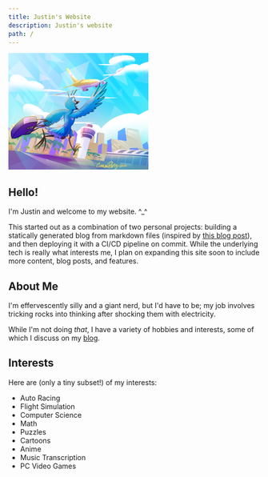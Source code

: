 ```yaml
---
title: Justin's Website
description: Justin's website
path: /
---
```


<div id="home-container">
<div id="home-left">
<img src="/assets/img/avatar-vacation.webp" width="280" height="233" alt="My avatar rushing toward the airport">
</div>
<div id="home-right">

## Hello!

I'm Justin and welcome to my website. ^_^

This started out as a combination of two personal projects: building a statically generated blog from markdown files
(inspired by [this blog post](https://christine.website/blog/new-language-blog-backend-2022-03-02)), and then deploying
it with a CI/CD pipeline on commit. While the underlying tech is really what interests me, I plan on expanding this site
soon to include more content, blog posts, and features.

## About Me

I'm effervescently silly and a giant nerd, but I'd have to be; my job involves tricking rocks into thinking after
shocking them with electricity.

While I'm not doing _that_, I have a variety of hobbies and interests, some of which I discuss on my [blog](/blog/).

## Interests

Here are (only a tiny subset!) of my interests:

- Auto Racing
- Flight Simulation
- Computer Science
- Math
- Puzzles
- Cartoons
- Anime
- Music Transcription
- PC Video Games

</div>
</div>